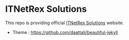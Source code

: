 # ITNetRex Solutions

This repo is providing official [ITNetRex Solutions](https://itnetrex.github.io) website.

- Theme : https://github.com/daattali/beautiful-jekyll